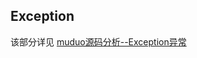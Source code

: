 ## Exception

该部分详见 [muduo源码分析--Exception异常](https://github.com/hujiese/Large-concurrent-serve/blob/master/07_muduo_Exception/muduo_Exception.md)